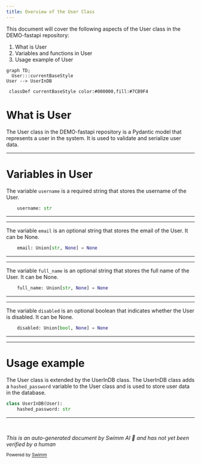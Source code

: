 ```yaml
---
title: Overview of the User Class
---
```

This document will cover the following aspects of the User class in the DEMO-fastapi repository:

1. What is User
2. Variables and functions in User
3. Usage example of User

```mermaid
graph TD;
  User:::currentBaseStyle
User --> UserInDB

 classDef currentBaseStyle color:#000000,fill:#7CB9F4
```

# What is User

The User class in the DEMO-fastapi repository is a Pydantic model that represents a user in the system. It is used to validate and serialize user data.

<SwmSnippet path="/docs_src/security/tutorial005_py39.py" line="51">

---

# Variables in User

The variable `username` is a required string that stores the username of the User.

```python
    username: str
```

---

</SwmSnippet>

<SwmSnippet path="/docs_src/security/tutorial005_py39.py" line="52">

---

The variable `email` is an optional string that stores the email of the User. It can be None.

```python
    email: Union[str, None] = None
```

---

</SwmSnippet>

<SwmSnippet path="/docs_src/security/tutorial005_py39.py" line="53">

---

The variable `full_name` is an optional string that stores the full name of the User. It can be None.

```python
    full_name: Union[str, None] = None
```

---

</SwmSnippet>

<SwmSnippet path="/docs_src/security/tutorial005_py39.py" line="54">

---

The variable `disabled` is an optional boolean that indicates whether the User is disabled. It can be None.

```python
    disabled: Union[bool, None] = None
```

---

</SwmSnippet>

<SwmSnippet path="/docs_src/security/tutorial005_py39.py" line="57">

---

# Usage example

The User class is extended by the UserInDB class. The UserInDB class adds a `hashed_password` variable to the User class and is used to store user data in the database.

```python
class UserInDB(User):
    hashed_password: str

```

---

</SwmSnippet>

&nbsp;

*This is an auto-generated document by Swimm AI 🌊 and has not yet been verified by a human*

<SwmMeta version="3.0.0" repo-id="Z2l0aHViJTNBJTNBREVNTy1mYXN0YXBpJTNBJTNBZ2lsYWRuYXZvdA==" repo-name="DEMO-fastapi" doc-type="general-class"><sup>Powered by [Swimm](/)</sup></SwmMeta>
